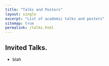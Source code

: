 ```yaml
---
title: "Talks and Posters"
layout: single
excerpt: "List of academic talks and posters"
sitemap: true
permalink: /talks.html
---
```



## Invited Talks.
- blah